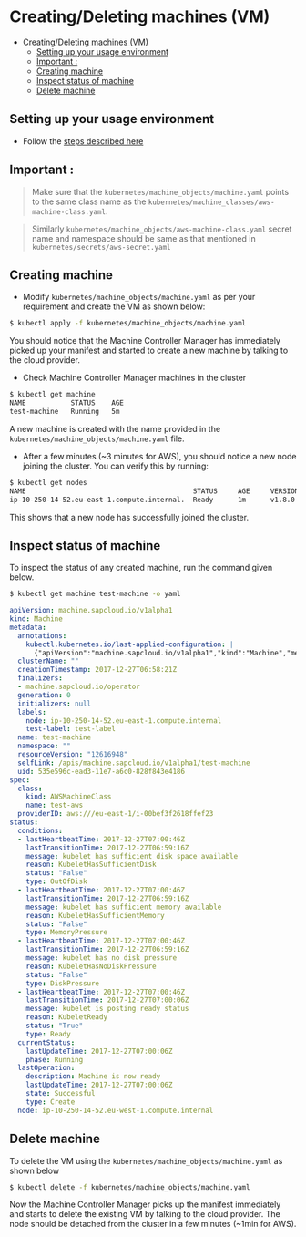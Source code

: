 # Creating/Deleting machines (VM)
<!-- TOC -->

- [Creating/Deleting machines (VM)](#creatingdeleting-machines-vm)
  - [Setting up your usage environment](#setting-up-your-usage-environment)
  - [Important :](#important)
  - [Creating machine](#creating-machine)
  - [Inspect status of machine](#inspect-status-of-machine)
  - [Delete machine](#delete-machine)

<!-- /TOC -->
## Setting up your usage environment

* Follow the [steps described here](prerequisite.md)

## Important :

> Make sure that the `kubernetes/machine_objects/machine.yaml` points to the same class name as the `kubernetes/machine_classes/aws-machine-class.yaml`.

> Similarly `kubernetes/machine_objects/aws-machine-class.yaml` secret name and namespace should be same as that mentioned in `kubernetes/secrets/aws-secret.yaml`

## Creating machine

- Modify `kubernetes/machine_objects/machine.yaml` as per your requirement and create the VM as shown below:

```bash
$ kubectl apply -f kubernetes/machine_objects/machine.yaml
```

You should notice that the Machine Controller Manager has immediately picked up your manifest and started to create a new machine by talking to the cloud provider.

- Check Machine Controller Manager machines in the cluster

```bash
$ kubectl get machine
NAME           STATUS    AGE
test-machine   Running   5m
```

A new machine is created with the name provided in the `kubernetes/machine_objects/machine.yaml` file.

- After a few minutes (~3 minutes for AWS), you should notice a new node joining the cluster. You can verify this by running:

```bash
$ kubectl get nodes
NAME                                         STATUS     AGE     VERSION
ip-10-250-14-52.eu-east-1.compute.internal.  Ready      1m      v1.8.0
```

This shows that a new node has successfully joined the cluster.

## Inspect status of machine

To inspect the status of any created machine, run the command given below.

```bash
$ kubectl get machine test-machine -o yaml
```

```yaml
apiVersion: machine.sapcloud.io/v1alpha1
kind: Machine
metadata:
  annotations:
    kubectl.kubernetes.io/last-applied-configuration: |
      {"apiVersion":"machine.sapcloud.io/v1alpha1","kind":"Machine","metadata":{"annotations":{},"labels":{"test-label":"test-label"},"name":"test-machine","namespace":""},"spec":{"class":{"kind":"AWSMachineClass","name":"test-aws"}}}
  clusterName: ""
  creationTimestamp: 2017-12-27T06:58:21Z
  finalizers:
  - machine.sapcloud.io/operator
  generation: 0
  initializers: null
  labels:
    node: ip-10-250-14-52.eu-east-1.compute.internal
    test-label: test-label
  name: test-machine
  namespace: ""
  resourceVersion: "12616948"
  selfLink: /apis/machine.sapcloud.io/v1alpha1/test-machine
  uid: 535e596c-ead3-11e7-a6c0-828f843e4186
spec:
  class:
    kind: AWSMachineClass
    name: test-aws
  providerID: aws:///eu-east-1/i-00bef3f2618ffef23
status:
  conditions:
  - lastHeartbeatTime: 2017-12-27T07:00:46Z
    lastTransitionTime: 2017-12-27T06:59:16Z
    message: kubelet has sufficient disk space available
    reason: KubeletHasSufficientDisk
    status: "False"
    type: OutOfDisk
  - lastHeartbeatTime: 2017-12-27T07:00:46Z
    lastTransitionTime: 2017-12-27T06:59:16Z
    message: kubelet has sufficient memory available
    reason: KubeletHasSufficientMemory
    status: "False"
    type: MemoryPressure
  - lastHeartbeatTime: 2017-12-27T07:00:46Z
    lastTransitionTime: 2017-12-27T06:59:16Z
    message: kubelet has no disk pressure
    reason: KubeletHasNoDiskPressure
    status: "False"
    type: DiskPressure
  - lastHeartbeatTime: 2017-12-27T07:00:46Z
    lastTransitionTime: 2017-12-27T07:00:06Z
    message: kubelet is posting ready status
    reason: KubeletReady
    status: "True"
    type: Ready
  currentStatus:
    lastUpdateTime: 2017-12-27T07:00:06Z
    phase: Running
  lastOperation:
    description: Machine is now ready
    lastUpdateTime: 2017-12-27T07:00:06Z
    state: Successful
    type: Create
  node: ip-10-250-14-52.eu-west-1.compute.internal
```

## Delete machine

To delete the VM using the `kubernetes/machine_objects/machine.yaml` as shown below

```bash
$ kubectl delete -f kubernetes/machine_objects/machine.yaml
```

Now the Machine Controller Manager picks up the manifest immediately and starts to delete the existing VM by talking to the cloud provider. The node should be detached from the cluster in a few minutes (~1min for AWS).
